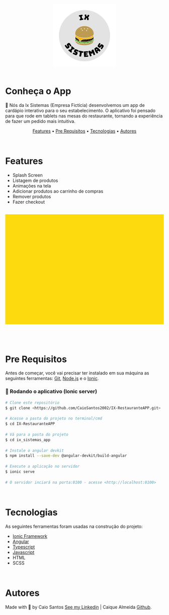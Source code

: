 <div align="center">
<img src ="ix_sistemas_app\src\assets\ixlogo.png" alt="IX" width="200px">
</div>
<br>
<h1>Conheça o App</h1>

<p> 🍔 Nós da Ix Sistemas (Empresa Fictícia) desenvolvemos um app de cardápio interativo para o seu estabelecimento. O aplicativo foi pensado para que rode em tablets nas mesas do restaurante, tornando a experiência de fazer um pedido mais intuitiva.</p>

<p align="center"> 
 <a href="#features">Features</a> • 
 <a href="#pre-requisitos">Pre Requisitos</a> •
 <a href="#tecnologias">Tecnologias</a> • 
 <a href="#autores">Autores</a>
</p>
<br>

# Features

- Splash Screen
- Listagem de produtos
- Animações na tela
- Adicionar produtos ao carrinho de compras
- Remover produtos
- Fazer checkout

<br>

<div align="center">
<img src ="ix_sistemas_app\src\Github\GIF_IX.gif" alt="gif" >
</div>
<br>
<br>

<br>

# Pre Requisitos

Antes de começar, você vai precisar ter instalado em sua máquina as seguintes ferramentas:
[Git](https://git-scm.com), [Node.js](https://nodejs.org/en/) e o [Ionic](https://ionicframework.com/docs/intro/cli).

### 🎲 Rodando o aplicativo (Ionic server)

```bash
# Clone este repositório
$ git clone <https://github.com/CaioSantos2002/IX-RestauranteAPP.git>

# Acesse a pasta do projeto no terminal/cmd
$ cd IX-RestauranteAPP

# Vá para a pasta do projeto
$ cd ix_sistemas_app

# Instale o angular devkit
$ npm install --save-dev @angular-devkit/build-angular

# Execute a aplicação no servidor
$ ionic serve

# O servidor inciará na porta:8100 - acesse <http://localhost:8100>
```

<br>

# Tecnologias

As seguintes ferramentas foram usadas na construção do projeto:

- [Ionic Framework](https://ionicframework.com/)
- [Angular](https://angular.io/)
- [Typescript](https://www.typescriptlang.org/)
- [Javascript](https://javascript.info/js)
- HTML
- SCSS

<br>

# Autores

Made with 💜 by Caio Santos [See my Linkedin](https://www.linkedin.com/in/caio-santos02/) | Caique Almeida [Github](https://github.com/caiquegressoni).
